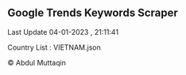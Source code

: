 

## Google Trends Keywords Scraper 
 
Last Update 04-01-2023 , 21:11:41

Country List :
VIETNAM.json



© Abdul Muttaqin 
